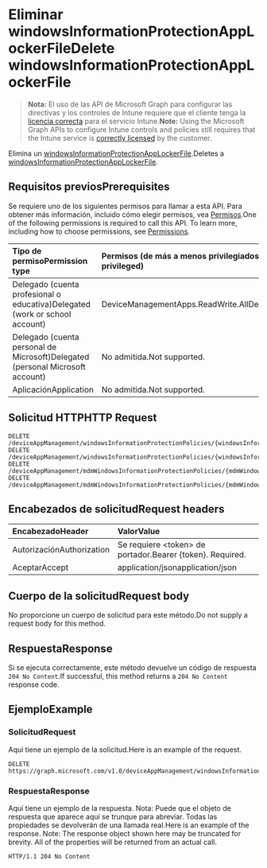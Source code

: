 # <a name="delete-windowsinformationprotectionapplockerfile"></a><span data-ttu-id="d8261-101">Eliminar windowsInformationProtectionAppLockerFile</span><span class="sxs-lookup"><span data-stu-id="d8261-101">Delete windowsInformationProtectionAppLockerFile</span></span>

> <span data-ttu-id="d8261-102">**Nota:** El uso de las API de Microsoft Graph para configurar las directivas y los controles de Intune requiere que el cliente tenga la [licencia correcta](https://go.microsoft.com/fwlink/?linkid=839381) para el servicio Intune.</span><span class="sxs-lookup"><span data-stu-id="d8261-102">**Note:** Using the Microsoft Graph APIs to configure Intune controls and policies still requires that the Intune service is [correctly licensed](https://go.microsoft.com/fwlink/?linkid=839381) by the customer.</span></span>

<span data-ttu-id="d8261-103">Elimina un [windowsInformationProtectionAppLockerFile](../resources/intune_mam_windowsinformationprotectionapplockerfile.md).</span><span class="sxs-lookup"><span data-stu-id="d8261-103">Deletes a [windowsInformationProtectionAppLockerFile](../resources/intune_mam_windowsinformationprotectionapplockerfile.md).</span></span>
## <a name="prerequisites"></a><span data-ttu-id="d8261-104">Requisitos previos</span><span class="sxs-lookup"><span data-stu-id="d8261-104">Prerequisites</span></span>
<span data-ttu-id="d8261-p101">Se requiere uno de los siguientes permisos para llamar a esta API. Para obtener más información, incluido cómo elegir permisos, vea [Permisos](../../../concepts/permissions_reference.md).</span><span class="sxs-lookup"><span data-stu-id="d8261-p101">One of the following permissions is required to call this API. To learn more, including how to choose permissions, see [Permissions](../../../concepts/permissions_reference.md).</span></span>

|<span data-ttu-id="d8261-107">Tipo de permiso</span><span class="sxs-lookup"><span data-stu-id="d8261-107">Permission type</span></span>|<span data-ttu-id="d8261-108">Permisos (de más a menos privilegiados)</span><span class="sxs-lookup"><span data-stu-id="d8261-108">Permissions (from least to most privileged)</span></span>|
|:---|:---|
|<span data-ttu-id="d8261-109">Delegado (cuenta profesional o educativa)</span><span class="sxs-lookup"><span data-stu-id="d8261-109">Delegated (work or school account)</span></span>|<span data-ttu-id="d8261-110">DeviceManagementApps.ReadWrite.All</span><span class="sxs-lookup"><span data-stu-id="d8261-110">DeviceManagementApps.ReadWrite.All</span></span>|
|<span data-ttu-id="d8261-111">Delegado (cuenta personal de Microsoft)</span><span class="sxs-lookup"><span data-stu-id="d8261-111">Delegated (personal Microsoft account)</span></span>|<span data-ttu-id="d8261-112">No admitida.</span><span class="sxs-lookup"><span data-stu-id="d8261-112">Not supported.</span></span>|
|<span data-ttu-id="d8261-113">Aplicación</span><span class="sxs-lookup"><span data-stu-id="d8261-113">Application</span></span>|<span data-ttu-id="d8261-114">No admitida.</span><span class="sxs-lookup"><span data-stu-id="d8261-114">Not supported.</span></span>|

## <a name="http-request"></a><span data-ttu-id="d8261-115">Solicitud HTTP</span><span class="sxs-lookup"><span data-stu-id="d8261-115">HTTP Request</span></span>
<!-- {
  "blockType": "ignored"
}
-->
``` http
DELETE /deviceAppManagement/windowsInformationProtectionPolicies/{windowsInformationProtectionPolicyId}/exemptAppLockerFiles/{windowsInformationProtectionAppLockerFileId}
DELETE /deviceAppManagement/windowsInformationProtectionPolicies/{windowsInformationProtectionPolicyId}/protectedAppLockerFiles/{windowsInformationProtectionAppLockerFileId}
DELETE /deviceAppManagement/mdmWindowsInformationProtectionPolicies/{mdmWindowsInformationProtectionPolicyId}/exemptAppLockerFiles/{windowsInformationProtectionAppLockerFileId}
DELETE /deviceAppManagement/mdmWindowsInformationProtectionPolicies/{mdmWindowsInformationProtectionPolicyId}/protectedAppLockerFiles/{windowsInformationProtectionAppLockerFileId}
```

## <a name="request-headers"></a><span data-ttu-id="d8261-116">Encabezados de solicitud</span><span class="sxs-lookup"><span data-stu-id="d8261-116">Request headers</span></span>
|<span data-ttu-id="d8261-117">Encabezado</span><span class="sxs-lookup"><span data-stu-id="d8261-117">Header</span></span>|<span data-ttu-id="d8261-118">Valor</span><span class="sxs-lookup"><span data-stu-id="d8261-118">Value</span></span>|
|:---|:---|
|<span data-ttu-id="d8261-119">Autorización</span><span class="sxs-lookup"><span data-stu-id="d8261-119">Authorization</span></span>|<span data-ttu-id="d8261-120">Se requiere &lt;token&gt; de portador.</span><span class="sxs-lookup"><span data-stu-id="d8261-120">Bearer {token}. Required.</span></span>|
|<span data-ttu-id="d8261-121">Aceptar</span><span class="sxs-lookup"><span data-stu-id="d8261-121">Accept</span></span>|<span data-ttu-id="d8261-122">application/json</span><span class="sxs-lookup"><span data-stu-id="d8261-122">application/json</span></span>|

## <a name="request-body"></a><span data-ttu-id="d8261-123">Cuerpo de la solicitud</span><span class="sxs-lookup"><span data-stu-id="d8261-123">Request body</span></span>
<span data-ttu-id="d8261-124">No proporcione un cuerpo de solicitud para este método.</span><span class="sxs-lookup"><span data-stu-id="d8261-124">Do not supply a request body for this method.</span></span>

## <a name="response"></a><span data-ttu-id="d8261-125">Respuesta</span><span class="sxs-lookup"><span data-stu-id="d8261-125">Response</span></span>
<span data-ttu-id="d8261-126">Si se ejecuta correctamente, este método devuelve un código de respuesta `204 No Content`.</span><span class="sxs-lookup"><span data-stu-id="d8261-126">If successful, this method returns a `204 No Content` response code.</span></span>

## <a name="example"></a><span data-ttu-id="d8261-127">Ejemplo</span><span class="sxs-lookup"><span data-stu-id="d8261-127">Example</span></span>
### <a name="request"></a><span data-ttu-id="d8261-128">Solicitud</span><span class="sxs-lookup"><span data-stu-id="d8261-128">Request</span></span>
<span data-ttu-id="d8261-129">Aquí tiene un ejemplo de la solicitud.</span><span class="sxs-lookup"><span data-stu-id="d8261-129">Here is an example of the request.</span></span>
``` http
DELETE https://graph.microsoft.com/v1.0/deviceAppManagement/windowsInformationProtectionPolicies/{windowsInformationProtectionPolicyId}/exemptAppLockerFiles/{windowsInformationProtectionAppLockerFileId}
```

### <a name="response"></a><span data-ttu-id="d8261-130">Respuesta</span><span class="sxs-lookup"><span data-stu-id="d8261-130">Response</span></span>
<span data-ttu-id="d8261-p102">Aquí tiene un ejemplo de la respuesta. Nota: Puede que el objeto de respuesta que aparece aquí se trunque para abreviar. Todas las propiedades se devolverán de una llamada real.</span><span class="sxs-lookup"><span data-stu-id="d8261-p102">Here is an example of the response. Note: The response object shown here may be truncated for brevity. All of the properties will be returned from an actual call.</span></span>
``` http
HTTP/1.1 204 No Content
```



